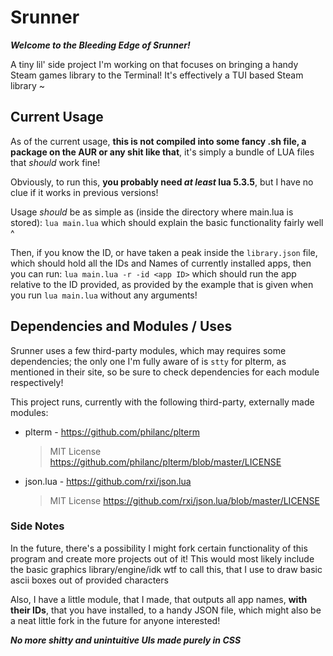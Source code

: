 # Srunner

***Welcome to the Bleeding Edge of Srunner!***

A tiny lil' side project I'm working on that focuses on bringing a handy Steam games library to the Terminal!
It's effectively a TUI based Steam library ~

## Current Usage
As of the current usage, **this is not compiled into some fancy .sh file, a package on the AUR or any shit like that**, it's simply a bundle of LUA files that *should* work fine!

Obviously, to run this, **you probably need *at least* lua 5.3.5**, but I have no clue if it works in previous versions!

Usage *should* be as simple as (inside the directory where main.lua is stored):
`lua main.lua`
which should explain the basic functionality fairly well ^

Then, if you know the ID, or have taken a peak inside the `library.json` file, which should hold all the IDs and Names of currently installed apps, then you can run:
`lua main.lua -r -id <app ID>`
which should run the app relative to the ID provided, as provided by the example that is given when you run `lua main.lua` without any arguments!

## Dependencies and Modules / Uses

Srunner uses a few third-party modules, which may requires some dependencies; the only one I'm fully aware of is `stty` for plterm, as mentioned in their site, so be sure to check dependencies for each module respectively!

This project runs, currently with the following third-party, externally made modules:

- plterm - https://github.com/philanc/plterm
  > MIT License https://github.com/philanc/plterm/blob/master/LICENSE
  
- json.lua - https://github.com/rxi/json.lua
  > MIT License https://github.com/rxi/json.lua/blob/master/LICENSE

### Side Notes
In the future, there's a possibility I might fork certain functionality of this program and create more projects out of it!
This would most likely include the basic graphics library/engine/idk wtf to call this, that I use to draw basic ascii boxes out of provided characters

Also, I have a little module, that I made, that outputs all app names, **with their IDs**, that you have installed, to a handy JSON file, which might also be a neat little fork in the future for anyone interested!

***No more shitty and unintuitive UIs made purely in CSS***
